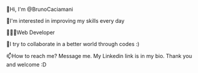 👋Hi, I'm @BrunoCaciamani

👀I'm interested in improving my skills every day

👨🏻‍💻Web Developer

💞️I try to collaborate in a better world through codes :)

📫How to reach me? Message me. My Linkedin link is in my bio. Thank you and welcome :D
